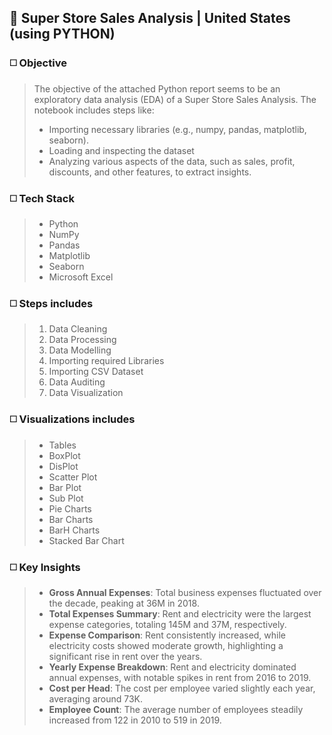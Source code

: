 ## 🔳 Super Store Sales Analysis | United States (using PYTHON)

### ◻️ Objective

>The objective of the attached Python report seems to be an exploratory data analysis (EDA) of a Super Store Sales Analysis. The notebook includes steps like:
>
>- Importing necessary libraries (e.g., numpy, pandas, matplotlib, seaborn).
>- Loading and inspecting the dataset
>- Analyzing various aspects of the data, such as sales, profit, discounts, and other features, to extract insights.

### ◻️ Tech Stack

>- Python
>- NumPy
>- Pandas
>- Matplotlib
>- Seaborn
>- Microsoft Excel

### ◻️ Steps includes

>1. Data Cleaning
>2. Data Processing
>3. Data Modelling
>4. Importing required Libraries
>5. Importing CSV Dataset
>6. Data Auditing
>8. Data Visualization

### ◻️ Visualizations includes

>- Tables
>- BoxPlot
>- DisPlot
>- Scatter Plot
>- Bar Plot
>- Sub Plot
>- Pie Charts
>- Bar Charts
>- BarH Charts
>- Stacked Bar Chart

### ◻️ Key Insights

>- **Gross Annual Expenses**: Total business expenses fluctuated over the decade, peaking at 36M in 2018.
>- **Total Expenses Summary**: Rent and electricity were the largest expense categories, totaling 145M and 37M, respectively.
>- **Expense Comparison**: Rent consistently increased, while electricity costs showed moderate growth, highlighting a significant rise in rent over the years.
>- **Yearly Expense Breakdown**: Rent and electricity dominated annual expenses, with notable spikes in rent from 2016 to 2019.
>- **Cost per Head**: The cost per employee varied slightly each year, averaging around 73K.
>- **Employee Count**: The average number of employees steadily increased from 122 in 2010 to 519 in 2019.
